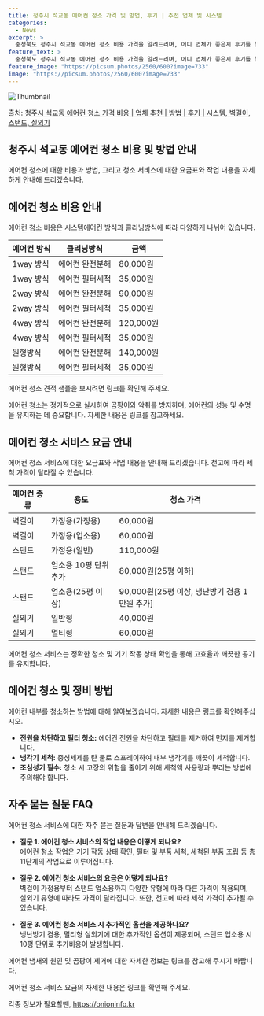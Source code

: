 ```yaml
---
title: 청주시 석교동 에어컨 청소 가격 및 방법, 후기 | 추천 업체 및 시스템
categories:
  - News
excerpt: >
  충청북도 청주시 석교동 에어컨 청소 비용 가격을 알려드리며, 어디 업체가 좋은지 후기를 통해 알아보겠습니다. 현재 글에서는 시스템, 벽걸이, 스탠드, 실외기 각각에 대해 청소 비용이 나와 있으니 참고하시면 되겠습니다. 에어컨 분해 청소 방법 보기 👈 클릭셀프 에어컨 청소 방법 보기👈 클릭청주시 석교동 에어컨 청소 비용시스템에어컨 방식클리닝방식금액1way 방식에어컨 완전분해80,000원1way 방식에어컨 필터세척35,000원2way 방식에어컨 완전분해90,000원2way 방식에어컨 필터세척35,000원4way 방식에어컨 완전분해120,000원4way 방식에어컨 필터세척35,000원원형방식에어컨 완전분해140,000원원형방식에어컨 필터세척35,000원에어컨 청소 견적 샘플 보기 👈 클릭에어컨 냄새의 원인에어..
feature_text: >
  충청북도 청주시 석교동 에어컨 청소 비용 가격을 알려드리며, 어디 업체가 좋은지 후기를 통해 알아보겠습니다. 현재 글에서는 시스템, 벽걸이, 스탠드, 실외기 각각에 대해 청소 비용이 나와 있으니 참고하시면 되겠습니다. 에어컨 분해 청소 방법 보기 👈 클릭셀프 에어컨 청소 방법 보기👈 클릭청주시 석교동 에어컨 청소 비용시스템에어컨 방식클리닝방식금액1way 방식에어컨 완전분해80,000원1way 방식에어컨 필터세척35,000원2way 방식에어컨 완전분해90,000원2way 방식에어컨 필터세척35,000원4way 방식에어컨 완전분해120,000원4way 방식에어컨 필터세척35,000원원형방식에어컨 완전분해140,000원원형방식에어컨 필터세척35,000원에어컨 청소 견적 샘플 보기 👈 클릭에어컨 냄새의 원인에어..
feature_image: "https://picsum.photos/2560/600?image=733"
image: "https://picsum.photos/2560/600?image=733"
---
```


![Thumbnail](https://img1.daumcdn.net/thumb/R800x0/?scode=mtistory2&fname=https%3A%2F%2Fblog.kakaocdn.net%2Fdn%2FbMUiQY%2FbtsHAgzXIvD%2FTwKZ6VNsSSkkwb5TSCUkS0%2Fimg.webp)

<p>출처: <a href="https://onioninfo.kr/entry/%EC%B2%AD%EC%A3%BC%EC%8B%9C-%EC%84%9D%EA%B5%90%EB%8F%99-%EC%97%90%EC%96%B4%EC%BB%A8-%EC%B2%AD%EC%86%8C-%EA%B0%80%EA%B2%A9-%EB%B9%84%EC%9A%A9-%EC%97%85%EC%B2%B4-%EC%B6%94%EC%B2%9C-%EB%B0%A9%EB%B2%95-%ED%9B%84%EA%B8%B0-%EC%8B%9C%EC%8A%A4%ED%85%9C-%EB%B2%BD%EA%B1%B8%EC%9D%B4-%EC%8A%A4%ED%83%A0%EB%93%9C-%EC%8B%A4%EC%99%B8%EA%B8%B0" rel="dofollow">청주시 석교동 에어컨 청소 가격 비용 | 업체 추천 | 방법 | 후기 | 시스템, 벽걸이, 스탠드, 실외기</a> </p>

## 청주시 석교동 에어컨 청소 비용 및 방법 안내

에어컨 청소에 대한 비용과 방법, 그리고 청소 서비스에 대한 요금표와 작업 내용을 자세하게 안내해 드리겠습니다.

## 에어컨 청소 비용 안내

에어컨 청소 비용은 시스템에어컨 방식과 클리닝방식에 따라 다양하게 나뉘어 있습니다.

**에어컨 방식** | **클리닝방식** | **금액**  
---|---|---  
1way 방식 | 에어컨 완전분해 | 80,000원  
1way 방식 | 에어컨 필터세척 | 35,000원  
2way 방식 | 에어컨 완전분해 | 90,000원  
2way 방식 | 에어컨 필터세척 | 35,000원  
4way 방식 | 에어컨 완전분해 | 120,000원  
4way 방식 | 에어컨 필터세척 | 35,000원  
원형방식 | 에어컨 완전분해 | 140,000원  
원형방식 | 에어컨 필터세척 | 35,000원  
  
에어컨 청소 견적 샘플을 보시려면 링크를 확인해 주세요.

에어컨 청소는 정기적으로 실시하여 곰팡이와 악취를 방지하며, 에어컨의 성능 및 수명을 유지하는 데 중요합니다. 자세한 내용은 링크를
참고하세요.

## 에어컨 청소 서비스 요금 안내

에어컨 청소 서비스에 대한 요금표와 작업 내용을 안내해 드리겠습니다. 천고에 따라 세척 가격이 달라질 수 있습니다.

**에어컨 종류** | **용도** | **청소 가격**  
---|---|---  
벽걸이 | 가정용(가정용) | 60,000원  
벽걸이 | 가정용(업소용) | 60,000원  
스탠드 | 가정용(일반) | 110,000원  
스탠드 | 업소용 10평 단위 추가 | 80,000원[25평 이하]  
스탠드 | 업소용(25평 이상) | 90,000원[25평 이상, 냉난방기 겸용 1만원 추가]  
실외기 | 일반형 | 40,000원  
실외기 | 멀티형 | 60,000원  
  
에어컨 청소 서비스는 정확한 청소 및 기기 작동 상태 확인을 통해 고효율과 깨끗한 공기를 유지합니다.

## 에어컨 청소 및 정비 방법

에어컨 내부를 청소하는 방법에 대해 알아보겠습니다. 자세한 내용은 링크를 확인해주십시오.

  * **전원을 차단하고 필터 청소:** 에어컨 전원을 차단하고 필터를 제거하여 먼지를 제거합니다.
  * **냉각기 세척:** 중성세제를 탄 물로 스프레이하여 내부 냉각기를 깨끗이 세척합니다.
  * **조심성기 필수:** 청소 시 고장의 위험을 줄이기 위해 세척액 사용량과 뿌리는 방법에 주의해야 합니다.

## 자주 묻는 질문 FAQ

에어컨 청소 서비스에 대한 자주 묻는 질문과 답변을 안내해 드리겠습니다.

  * **질문 1. 에어컨 청소 서비스의 작업 내용은 어떻게 되나요?**  
에어컨 청소 작업은 기기 작동 상태 확인, 필터 및 부품 세척, 세척된 부품 조립 등 총 11단계의 작업으로 이루어집니다.

  * **질문 2. 에어컨 청소 서비스의 요금은 어떻게 되나요?**  
벽걸이 가정용부터 스탠드 업소용까지 다양한 유형에 따라 다른 가격이 적용되며, 실외기 유형에 따라도 가격이 달라집니다. 또한, 천고에 따라
세척 가격이 추가될 수 있습니다.

  * **질문 3. 에어컨 청소 서비스 시 추가적인 옵션을 제공하나요?**  
냉난방기 겸용, 멀티형 실외기에 대한 추가적인 옵션이 제공되며, 스탠드 업소용 시 10평 단위로 추가비용이 발생합니다.

에어컨 냄새의 원인 및 곰팡이 제거에 대한 자세한 정보는 링크를 참고해 주시기 바랍니다.

에어컨 청소 서비스 요금의 자세한 내용은 링크를 확인해 주세요.

 

각종 정보가 필요할땐, <a href="https://onioninfo.kr" rel="dofollow">https://onioninfo.kr</a>


